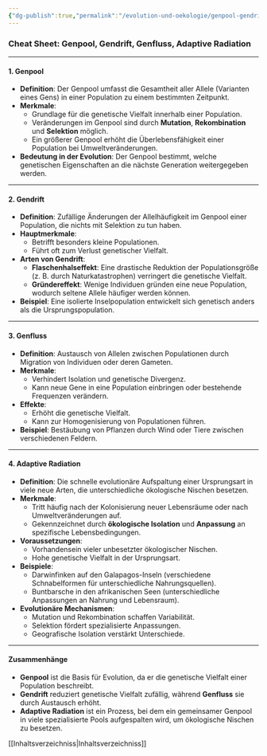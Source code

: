 ```yaml
---
{"dg-publish":true,"permalink":"/evolution-und-oekologie/genpool-gendrift-genfluss-adaptive-radiation/"}
---
```


### **Cheat Sheet: Genpool, Gendrift, Genfluss, Adaptive Radiation**

---

#### **1. Genpool**

- **Definition**: Der Genpool umfasst die Gesamtheit aller Allele (Varianten eines Gens) in einer Population zu einem bestimmten Zeitpunkt.
- **Merkmale**:
    - Grundlage für die genetische Vielfalt innerhalb einer Population.
    - Veränderungen im Genpool sind durch **Mutation**, **Rekombination** und **Selektion** möglich.
    - Ein größerer Genpool erhöht die Überlebensfähigkeit einer Population bei Umweltveränderungen.
- **Bedeutung in der Evolution**: Der Genpool bestimmt, welche genetischen Eigenschaften an die nächste Generation weitergegeben werden.

---

#### **2. Gendrift**

- **Definition**: Zufällige Änderungen der Allelhäufigkeit im Genpool einer Population, die nichts mit Selektion zu tun haben.
- **Hauptmerkmale**:
    - Betrifft besonders kleine Populationen.
    - Führt oft zum Verlust genetischer Vielfalt.
- **Arten von Gendrift**:
    - **Flaschenhalseffekt**: Eine drastische Reduktion der Populationsgröße (z. B. durch Naturkatastrophen) verringert die genetische Vielfalt.
    - **Gründereffekt**: Wenige Individuen gründen eine neue Population, wodurch seltene Allele häufiger werden können.
- **Beispiel**: Eine isolierte Inselpopulation entwickelt sich genetisch anders als die Ursprungspopulation.

---

#### **3. Genfluss**

- **Definition**: Austausch von Allelen zwischen Populationen durch Migration von Individuen oder deren Gameten.
- **Merkmale**:
    - Verhindert Isolation und genetische Divergenz.
    - Kann neue Gene in eine Population einbringen oder bestehende Frequenzen verändern.
- **Effekte**:
    - Erhöht die genetische Vielfalt.
    - Kann zur Homogenisierung von Populationen führen.
- **Beispiel**: Bestäubung von Pflanzen durch Wind oder Tiere zwischen verschiedenen Feldern.

---

#### **4. Adaptive Radiation**

- **Definition**: Die schnelle evolutionäre Aufspaltung einer Ursprungsart in viele neue Arten, die unterschiedliche ökologische Nischen besetzen.
- **Merkmale**:
    - Tritt häufig nach der Kolonisierung neuer Lebensräume oder nach Umweltveränderungen auf.
    - Gekennzeichnet durch **ökologische Isolation** und **Anpassung** an spezifische Lebensbedingungen.
- **Voraussetzungen**:
    - Vorhandensein vieler unbesetzter ökologischer Nischen.
    - Hohe genetische Vielfalt in der Ursprungsart.
- **Beispiele**:
    - Darwinfinken auf den Galapagos-Inseln (verschiedene Schnabelformen für unterschiedliche Nahrungsquellen).
    - Buntbarsche in den afrikanischen Seen (unterschiedliche Anpassungen an Nahrung und Lebensraum).
- **Evolutionäre Mechanismen**:
    - Mutation und Rekombination schaffen Variabilität.
    - Selektion fördert spezialisierte Anpassungen.
    - Geografische Isolation verstärkt Unterschiede.

---

#### **Zusammenhänge**

- **Genpool** ist die Basis für Evolution, da er die genetische Vielfalt einer Population beschreibt.
- **Gendrift** reduziert genetische Vielfalt zufällig, während **Genfluss** sie durch Austausch erhöht.
- **Adaptive Radiation** ist ein Prozess, bei dem ein gemeinsamer Genpool in viele spezialisierte Pools aufgespalten wird, um ökologische Nischen zu besetzen.


[[Inhaltsverzeichniss\|Inhaltsverzeichniss]]